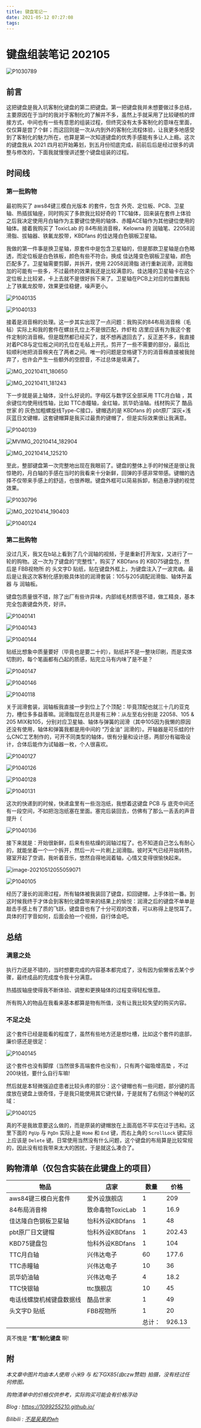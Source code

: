 ```yaml
---
title: 键盘笔记一
date: 2021-05-12 07:27:08
tags:
---
```


# 键盘组装笔记 202105

![P1030789](https://hgserver-1301261080.cos.ap-seoul.myqcloud.com/snipaste/P1030789.JPG)

## 前言

这把键盘是我入坑客制化键盘的第二把键盘。第一把键盘我并未想要做过多总结，主要原因在于当时的我对于客制化的了解并不多，虽然上手就采用了比较硬核的焊接方式，中间也有一些有意思的组装过程，但终究没有太多客制化的意味在里面，仅仅算是尝了个鲜；而这回则是一次从内到外的客制化流程体验，让我更多地感受到了客制化的魅力所在，也算是第一次知道键盘的优秀手感能有多让人上瘾。这次的键盘我从 2021 四月初开始筹划，到五月份彻底完成，前前后后是经过很多的调整与修改的，下面我就慢慢讲述整个键盘组装的过程。

## 时间线

### 第一批购物

最初购买了 aws84键三模白光版本 的套件，包含 外壳、定位板、PCB、卫星轴、热插拔轴座，同时购买了多款我比较好奇的 TTC轴体，回来装在套件上体验之后我决定使用月白轴作为主要键位使用的轴体、赤瞳ACE轴作为其他键位使用的轴体。接着我购买了 ToxicLab 的 84布局消音棉，Kelowna 的 润轴笔、22058润滑脂、拔轴器、铁氟龙胶带，KBDfans 的佳达隆白色钢板卫星轴。

我做的第一件事是换卫星轴，原套件中是包含卫星轴的，但是那款卫星轴是白色略透，而定位板是白色铁板，颜色有些不符合。换成 佳达隆变色钢板卫星轴，颜色匹配多了。卫星轴需要剪脚，并拆开，使用 22058润滑脂 进行重新润滑，润滑脂加的可能有一些多，不过最终的效果我还是比较满意的。佳达隆的卫星轴卡在这个定位板上比较紧，卡上去就不是很好拆下来了。卫星轴在PCB上对应的位置我贴上了铁氟龙胶带，效果更佳稳健，噪声更小。

![P1040135](https://hgserver-1301261080.cos.ap-seoul.myqcloud.com/snipaste/P1040135.JPG)

![P1040133](https://hgserver-1301261080.cos.ap-seoul.myqcloud.com/snipaste/P1040133.JPG)

接着是消音棉的处理。这一步其实出现了一点问题：我购买的84布局消音棉（毛毡）实际上和我的套件在螺丝孔位上不是很匹配，炸虾粒 店里应该有为我这个套件定制的消音棉。但是既然都已经买了，就不想再退回去了，反正差不多，我直接对着PCB与定位板之间的孔位在毛毡上开孔，剪开了一些不需要的部分，最后比较顺利地把消音棉夹在了两者之间。唯一的问题是空格键下方的消音棉直接被我抛弃了，也许会产生一些额外的空腔音，不过总体是填满了。

![IMG_20210411_180650](https://hgserver-1301261080.cos.ap-seoul.myqcloud.com/snipaste/IMG_20210411_180650.jpg)

![IMG_20210411_181243](https://hgserver-1301261080.cos.ap-seoul.myqcloud.com/snipaste/IMG_20210411_181243.jpg)

下一步就是装上轴体，没什么好说的。字母区与数字区全部采用 TTC月白轴 ，其余键位均使用线性轴，比如 TTC赤瞳轴，金红轴，凯华奶油轴。线材购买了 酷品世家 的 灰色加粗螺旋线Type-C接口，键帽选的是 KBDfans 的 pbt原厂深灰+浅灰蓝日文键帽，这套键帽算是我买过最贵的键帽了，但是实际效果很让我满意。

![P1040139](https://hgserver-1301261080.cos.ap-seoul.myqcloud.com/snipaste/P1040139.JPG)

![MVIMG_20210414_182904](https://hgserver-1301261080.cos.ap-seoul.myqcloud.com/snipaste/MVIMG_20210414_182904.jpg)

![IMG_20210414_125210](https://hgserver-1301261080.cos.ap-seoul.myqcloud.com/snipaste/IMG_20210414_125210.jpg)

至此，整部键盘第一次完整地出现在我眼前了。键盘的整体上手的时候还是很让我惊艳的，月白轴的手感在当时的我看来十分新鲜，回弹的手感非常带感。键帽的选择不仅带来手感上的舒适，也很养眼。键盘外框可以简易拆卸，制造悬浮键的视觉效果。

![P1030796](https://hgserver-1301261080.cos.ap-seoul.myqcloud.com/snipaste/P1030796.JPG)

![IMG_20210414_190403](https://hgserver-1301261080.cos.ap-seoul.myqcloud.com/snipaste/IMG_20210414_190403.jpg)

![P1040124](https://hgserver-1301261080.cos.ap-seoul.myqcloud.com/snipaste/P1040124.JPG)

### 第二批购物

没过几天，我又在b站上看到了几个润轴的视频，于是重新打开淘宝，又进行了一轮的购物。这一次为了键盘的“完整性”，购买了 KBDfans 的 KBD75键盘包，然后是 FBB视物所 的 头文字D 贴纸，贴在键盘外框上，为键盘注入了一波灵魂。最后是让我这次客制化感到极具体验的润滑套装：105与205调配润滑脂、轴体开盖器 与 润轴板。

键盘包质量很不错，除了出厂有些许异味，内部绒毛材质很不错，做工精良，基本完全包裹键盘外壳，好评。

![P1040141](https://hgserver-1301261080.cos.ap-seoul.myqcloud.com/snipaste/P1040141.JPG)

![P1040143](https://hgserver-1301261080.cos.ap-seoul.myqcloud.com/snipaste/P1040143.JPG)

![P1040144](https://hgserver-1301261080.cos.ap-seoul.myqcloud.com/snipaste/P1040144.JPG)

贴纸比想象中质量要好（毕竟也是要二十的），贴纸并不是一整块印刷，而是实体切割的，每个笔画都有凸起的质感，贴完立马有内味了是不是？

![P1040147](https://hgserver-1301261080.cos.ap-seoul.myqcloud.com/snipaste/P1040147.JPG)

![P1040146](https://hgserver-1301261080.cos.ap-seoul.myqcloud.com/snipaste/P1040146.JPG)

![P1040118](https://hgserver-1301261080.cos.ap-seoul.myqcloud.com/snipaste/P1040118.JPG)

关于润滑套装，润轴板我直接一步到位上了个顶配：毕竟顶配也就三十几的亚克力，槽位多多益善嘛。润滑脂现在总共是有三种：从左至右分别是 22058、105 & 205 MIX和105，分别对应卫星轴、轴体与弹簧的润滑（其中105因为我懒的原因还没有使用，轴体和弹簧我都是用中间的 “万金油” 润滑的）。开轴器是可乐蛙的什么CNC工艺制作的，可开不同类型的轴体，很有分量和设计感，两部分有磁吸设计，合体后能作为试轴器一枚，个人很喜欢。

![P1040127](https://hgserver-1301261080.cos.ap-seoul.myqcloud.com/snipaste/P1040127.JPG)

![P1040126](https://hgserver-1301261080.cos.ap-seoul.myqcloud.com/snipaste/P1040126.JPG)

![P1040128](https://hgserver-1301261080.cos.ap-seoul.myqcloud.com/snipaste/P1040128.JPG)

![P1040131](https://hgserver-1301261080.cos.ap-seoul.myqcloud.com/snipaste/P1040131.JPG)

这次的快递到的时候，快递盒里有一些泡泡纸，我想着这键盘 PCB 与 底壳中间还有一段空间，不如把泡泡纸塞在里面。塞完后装回去，仿佛有了那么一丢丢的声音提升（

![P1040136](https://hgserver-1301261080.cos.ap-seoul.myqcloud.com/snipaste/P1040136.JPG)

接下来就是：开始很新鲜，后来有些枯燥的润轴过程了。也不知道自己怎么有耐心的，就能坐着一个一个拆开，然后一片一片刷上润滑脂。彼时天气已经开始转热，寝室开起了空调，我听着音乐，悠然自得地润着轴，心情又变得很愉快起来。

![image-20210512055059071](https://hgserver-1301261080.cos.ap-seoul.myqcloud.com/snipaste/image-20210512055059071.png)

![P1040105](https://hgserver-1301261080.cos.ap-seoul.myqcloud.com/snipaste/P1040105.JPG)

经历了漫长的润滑过程，所有轴体被我装回了键盘，扣回键帽，上手体验一番。到这时候我终于才体会到客制化键盘带来的结果上的愉悦：润滑之后的键盘不单单是敲击手感上有了质的飞跃，键盘音也有了十分可观的改善，可以称得上是悦耳了。具体的打字音如何，后面会拍一个视频，自行体会吧。

## 总结

### 满意之处

执行力还是不错的，当时想要完成的内容基本都完成了，没有因为偷懒省去某个步骤，最终成品的完成度令我十分满意。

热插拔轴座使得我不断体验、调整和更换轴体的过程变得轻松惬意。

所有购入的物品在我看来基本都算是物有所值，没有让我比较失望的购买内容。

### 不足之处

这个套件已经是能看的程度了，虽然有些地方还是想吐槽，比如这个套件的底部，廉价感还是很足：

![P1040145](https://hgserver-1301261080.cos.ap-seoul.myqcloud.com/snipaste/P1040145.JPG)

这个套件也没有脚撑（当然很多高端套件也没有），只有两个磁吸增高垫 ，不过200块钱，要什么自行车嘛!

然后就是本轻微强迫症患者比较头疼的部分：这个键帽也有一些问题，部分键的高度放在键盘上很奇怪，于是我只能使用其它键代替，于是就有了右侧这个神秘的区域：

![P1040125](https://hgserver-1301261080.cos.ap-seoul.myqcloud.com/snipaste/P1040125.JPG)

真的不是我故意要这么做的，而是原装的键帽放在上面高低不平实在过于违和。这里下面的 `PgUp` 与 `PgDn` 实际上是 `Home` 和 `End` 键，而右上角的 `ScrollLock` 键实际上应该是 `Delete` 键。日常使用当然没有什么问题，这个键盘的布局算是比较常规的，因此没有给我带来太大的困扰，于是就这么凑合了。

## 购物清单（仅包含实装在此键盘上的项目）

| 物品                     | 店家             | 数量   | 价格   |
| ------------------------ | ---------------- | ------ | ------ |
| aws84键三模白光套件      | 爱外设旗舰店     | 1      | 209    |
| 84布局消音棉             | 致命毒物ToxicLab | 1      | 16.9   |
| 佳达隆白色钢板卫星轴     | 怡科外设KBDfans  | 1      | 48     |
| pbt原厂日文键帽          | 怡科外设KBDfans  | 1      | 202.43 |
| KBD75键盘包              | 怡科外设KBDfans  | 1      | 104    |
| TTC月白轴                | 兴伟达电子       | 60     | 177.6  |
| TTC赤瞳轴                | 兴伟达电子       | 10     | 36     |
| 凯华奶油轴               | 兴伟达电子       | 4      | 18.2   |
| TTC快银轴                | ttc旗舰店        | 10     | 45     |
| 电话线螺旋机械键盘数据线 | 酷品世家         | 1      | 49     |
| 头文字D 贴纸             | FBB视物所        | 1      | 20     |
|                          |                  | 总计： | 926.13 |

真不愧是 **“氪”制化键盘** 啊!

## 附

*本文章中图片均由本人使用 小米9 与 松下GX85(由czw赞助) 拍摄，没有经过任何修图。*

*购物清单中的价格仅供参考，实际购买可能会有价格浮动*

*Blog : <https://1099255210.github.io/>*

*Bilibili : [不是吴昊的wh](https://space.bilibili.com/7405917)*

